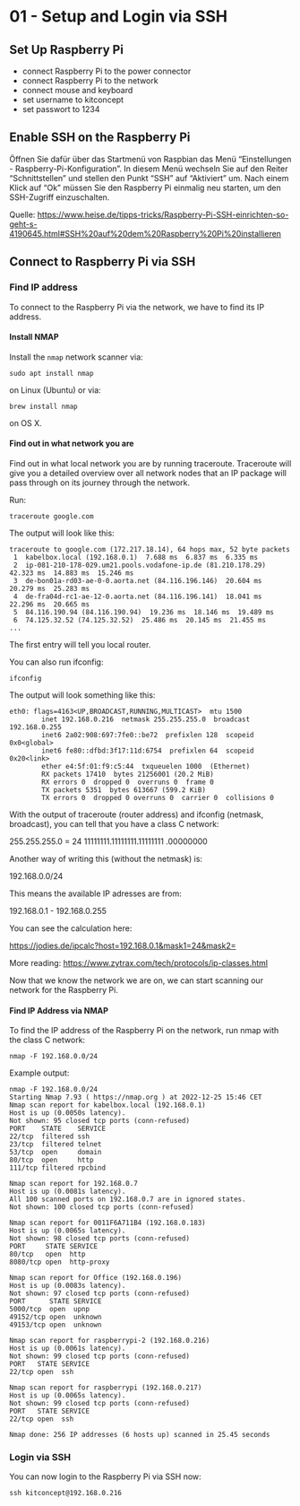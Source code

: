 # 01 - Setup and Login via SSH

## Set Up Raspberry Pi

- connect Raspberry Pi to the power connector
- connect Raspberry Pi to the network
- connect mouse and keyboard
- set username to kitconcept
- set passwort to 1234

## Enable SSH on the Raspberry Pi

Öffnen Sie dafür über das Startmenü von Raspbian das Menü “Einstellungen - Raspberry-Pi-Konfiguration”. In diesem Menü wechseln Sie auf den Reiter “Schnittstellen” und stellen den Punkt “SSH” auf “Aktiviert” um. Nach einem Klick auf “Ok” müssen Sie den Raspberry Pi einmalig neu starten, um den SSH-Zugriff einzuschalten.

Quelle: https://www.heise.de/tipps-tricks/Raspberry-Pi-SSH-einrichten-so-geht-s-4190645.html#SSH%20auf%20dem%20Raspberry%20Pi%20installieren

## Connect to Raspberry Pi via SSH

### Find IP address

To connect to the Raspberry Pi via the network, we have to find its IP address.

#### Install NMAP

Install the `nmap` network scanner via:

```
sudo apt install nmap
```

on Linux (Ubuntu) or via:

```
brew install nmap
```

on OS X.

#### Find out in what network you are

Find out in what local network you are by running traceroute. Traceroute will give you a detailed overview over all network nodes that an IP package will pass through on its journey through the network.

Run:

```
traceroute google.com
```

The output will look like this:

```
traceroute to google.com (172.217.18.14), 64 hops max, 52 byte packets
 1  kabelbox.local (192.168.0.1)  7.688 ms  6.837 ms  6.335 ms
 2  ip-081-210-178-029.um21.pools.vodafone-ip.de (81.210.178.29)  42.323 ms  14.883 ms  15.246 ms
 3  de-bon01a-rd03-ae-0-0.aorta.net (84.116.196.146)  20.604 ms  20.279 ms  25.283 ms
 4  de-fra04d-rc1-ae-12-0.aorta.net (84.116.196.141)  18.041 ms  22.296 ms  20.665 ms
 5  84.116.190.94 (84.116.190.94)  19.236 ms  18.146 ms  19.489 ms
 6  74.125.32.52 (74.125.32.52)  25.486 ms  20.145 ms  21.455 ms
...
```

The first entry will tell you local router.

You can also run ifconfig:

```
ifconfig
```

The output will look something like this:

```
eth0: flags=4163<UP,BROADCAST,RUNNING,MULTICAST>  mtu 1500
        inet 192.168.0.216  netmask 255.255.255.0  broadcast 192.168.0.255
        inet6 2a02:908:697:7fe0::be72  prefixlen 128  scopeid 0x0<global>
        inet6 fe80::dfbd:3f17:11d:6754  prefixlen 64  scopeid 0x20<link>
        ether e4:5f:01:f9:c5:44  txqueuelen 1000  (Ethernet)
        RX packets 17410  bytes 21256001 (20.2 MiB)
        RX errors 0  dropped 0  overruns 0  frame 0
        TX packets 5351  bytes 613667 (599.2 KiB)
        TX errors 0  dropped 0 overruns 0  carrier 0  collisions 0
```

With the output of traceroute (router address) and ifconfig (netmask, broadcast), you can tell that you have a class C network:

255.255.255.0 = 24 11111111.11111111.11111111 .00000000

Another way of writing this (without the netmask) is:

192.168.0.0/24

This means the available IP adresses are from:

192.168.0.1 - 192.168.0.255

You can see the calculation here:

https://jodies.de/ipcalc?host=192.168.0.1&mask1=24&mask2=

More reading: https://www.zytrax.com/tech/protocols/ip-classes.html

Now that we know the network we are on, we can start scanning our network for the Raspberry Pi.

#### Find IP Address via NMAP

To find the IP address of the Raspberry Pi on the network, run nmap with the class C network:

```
nmap -F 192.168.0.0/24
```

Example output:

```
nmap -F 192.168.0.0/24
Starting Nmap 7.93 ( https://nmap.org ) at 2022-12-25 15:46 CET
Nmap scan report for kabelbox.local (192.168.0.1)
Host is up (0.0050s latency).
Not shown: 95 closed tcp ports (conn-refused)
PORT    STATE    SERVICE
22/tcp  filtered ssh
23/tcp  filtered telnet
53/tcp  open     domain
80/tcp  open     http
111/tcp filtered rpcbind

Nmap scan report for 192.168.0.7
Host is up (0.0081s latency).
All 100 scanned ports on 192.168.0.7 are in ignored states.
Not shown: 100 closed tcp ports (conn-refused)

Nmap scan report for 0011F6A711B4 (192.168.0.183)
Host is up (0.0065s latency).
Not shown: 98 closed tcp ports (conn-refused)
PORT     STATE SERVICE
80/tcp   open  http
8080/tcp open  http-proxy

Nmap scan report for Office (192.168.0.196)
Host is up (0.0083s latency).
Not shown: 97 closed tcp ports (conn-refused)
PORT      STATE SERVICE
5000/tcp  open  upnp
49152/tcp open  unknown
49153/tcp open  unknown

Nmap scan report for raspberrypi-2 (192.168.0.216)
Host is up (0.0061s latency).
Not shown: 99 closed tcp ports (conn-refused)
PORT   STATE SERVICE
22/tcp open  ssh

Nmap scan report for raspberrypi (192.168.0.217)
Host is up (0.0065s latency).
Not shown: 99 closed tcp ports (conn-refused)
PORT   STATE SERVICE
22/tcp open  ssh

Nmap done: 256 IP addresses (6 hosts up) scanned in 25.45 seconds
```

### Login via SSH

You can now login to the Raspberry Pi via SSH now:

```
ssh kitconcept@192.168.0.216
```
